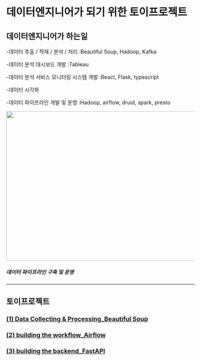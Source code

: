 # 데이터엔지니어가 되기 위한 토이프로젝트
</hr>  


## 데이터엔지니어가 하는일  


-데이터 추출 / 적재 / 분석 / 처리 
:Beautiful Soup, Hadoop, Kafka

-데이터 분석 대시보드 개발
  :Tableau
    
-데이터 분석 서비스 모니터링 시스템 개발
  :React, Flask, typescript  
  
-데이터 시각화
  
-데이터 파이프라인 개발 및 운영
  :Hadoop, airflow, druid, spark, presto



<img src="https://user-images.githubusercontent.com/99312529/208283430-e183fedb-c4d3-449f-99cb-b0e216486744.png" width="600" height="400">  

##### 데이터 파이프라인 구축 및 운영   




<hr/>


## 토이프로젝트

### [(1) Data Collecting & Processing_Beautiful Soup](https://github.com/ajoumax/toy-project-for-AIRI-Intern/tree/main/Data%20Collecting%20%26%20Processing_Beautiful%20Soup)  

### [(2) building the workflow_Airflow](https://github.com/ajoumax/toy-project-for-AIRI-Intern/tree/main/building%20the%20workflow_Airflow)  

### [(3) building the backend_FastAPI](https://github.com/ajoumax/toy-project-for-AIRI-Intern/tree/main/building%20the%20backend_FastAPI)


